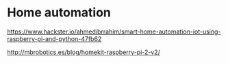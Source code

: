 # Home automation

https://www.hackster.io/ahmedibrrahim/smart-home-automation-iot-using-raspberry-pi-and-python-47fb62


http://mbrobotics.es/blog/homekit-raspberry-pi-2-v2/
